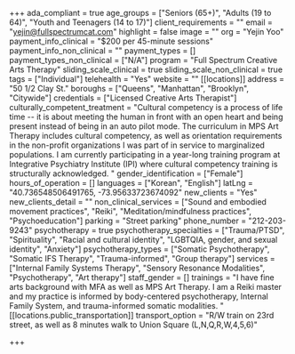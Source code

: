 +++
ada_compliant = true
age_groups = ["Seniors (65+)", "Adults (19 to 64)", "Youth and Teenagers (14 to 17)"]
client_requirements = ""
email = "yejin@fullspectrumcat.com"
highlight = false
image = ""
org = "Yejin Yoo"
payment_info_clinical = "$200 per 45-minute sessions"
payment_info_non_clinical = ""
payment_types = []
payment_types_non_clinical = ["N/A"]
program = "Full Spectrum Creative Arts Therapy"
sliding_scale_clinical = true
sliding_scale_non_clinical = true
tags = ["Individual"]
telehealth = "Yes"
website = ""
[[locations]]
address = "50 1/2 Clay St."
boroughs = ["Queens", "Manhattan", "Brooklyn", "Citywide"]
credentials = ["Licensed Creative Arts Therapist"]
culturally_competent_treatment = "Cultural competency is a process of life time -- it is about meeting the human in front with an open heart and being present instead of being in an auto pilot mode. The curriculum in MPS Art Therapy includes cultural competency, as well as orientation requirements in the non-profit organizations I was part of in service to marginalized populations. I am currently participating in a year-long training program at Integrative Psychiatry Institute (IPI) where cultural competency training is structurally acknowledged. "
gender_identification = ["Female"]
hours_of_operation = []
languages = ["Korean", "English"]
latLng = "40.736548506491765, -73.95633723674092"
new_clients = "Yes"
new_clients_detail = ""
non_clinical_services = ["Sound and embodied movement practices", "Reiki", "Meditation/mindfulness practices", "Psychoeducation"]
parking = "Street parking"
phone_number = "212-203-9243"
psychotherapy = true
psychotherapy_specialties = ["Trauma/PTSD", "Spirituality", "Racial and cultural identity", "LGBTQIA, gender, and sexual identity", "Anxiety"]
psychotherapy_types = ["Somatic Psychotherapy", "Somatic IFS Therapy", "Trauma-informed", "Group therapy"]
services = ["Internal Family Systems Therapy", "Sensory Resonance Modalities", "Psychotherapy", "Art therapy"]
staff_gender = []
trainings = "I have fine arts background with MFA as well as MPS Art Therapy. I am a Reiki master and my practice is informed by body-centered psychotherapy, Internal Family System, and trauma-informed somatic modalities.  "
[[locations.public_transportation]]
transport_option = "R/W train on 23rd street, as well as 8 minutes walk to Union Square (L,N,Q,R,W,4,5,6)"

+++
